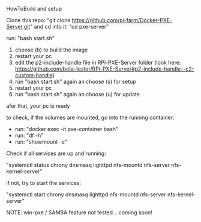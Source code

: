 HowToBuild and setup

Clone this repo: "git clone https://github.com/pi-farm/Docker-PXE-Server.git"
and cd into it: "cd pxe-server"

run: "bash start.sh"

1. choose (b) to build the image
2. restart your pc
3. edit the p2-include-handle file in RPi-PXE-Server folder
   (look here: https://github.com/beta-tester/RPi-PXE-Server#p2-include-handle--c2-custom-handle)
4. run "bash start.sh" again an choose (s) for setup
5. restart your pc
6. run "bash start.sh" again an choose (u) for update

afer that, your pc is ready


to check, if the volumes are mounted, go into the running container:
- run: "docker exec -it pxe-container bash"
- run: "df -h"
- run: "showmount -e"

Check if all services are up and running:

"systemctl status chrony dnsmasq lighttpd nfs-mountd nfs-server nfs-kernel-server"

if not, try to start the services:

"systemctl start chrony dnsmasq lighttpd nfs-mountd nfs-server nfs-kernel-server"


 NOTE: win-pxe / SAMBA feature not tested... coming soon!
